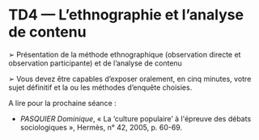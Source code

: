 # TD4 — L’ethnographie et l’analyse de contenu

➢  Présentation de la méthode ethnographique \(observation directe et observation participante\) et de l’analyse de contenu

➢  Vous devez être capables d’exposer oralement, en cinq minutes, votre sujet définitif et la ou les méthodes d’enquête choisies.

A lire pour la prochaine séance​ :

* _PASQUIER Dominique_, « La ‘culture populaire’ à l'épreuve des débats sociologiques », ​Hermès,​ n° 42, 2005, p. 60-69.

